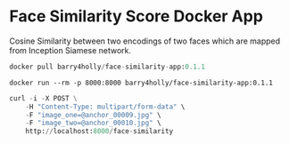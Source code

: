 # Face Similarity Score Docker App

Cosine Similarity between two encodings of two faces which are mapped from Inception Siamese network.

```python
docker pull barry4holly/face-similarity-app:0.1.1
```

```
docker run --rm -p 8000:8000 barry4holly/face-similarity-app:0.1.1
```

```python
curl -i -X POST \
    -H "Content-Type: multipart/form-data" \
    -F "image_one=@anchor_00009.jpg" \
    -F "image_two=@anchor_00010.jpg" \
    http://localhost:8000/face-similarity
```
